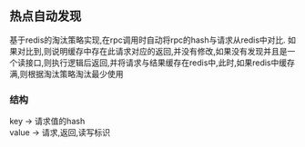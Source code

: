 ## 热点自动发现
基于redis的淘汰策略实现,在rpc调用时自动将rpc的hash与请求从redis中对比. 如果对比到,则说明缓存中存在此请求对应的返回,并没有修改,如果没有发现并且是一个读接口,则执行逻辑后返回,并将请求与结果缓存在redis中,此时,如果redis中缓存满,则根据淘汰策略淘汰最少使用

### 结构
key -> 请求值的hash  
value -> 请求,返回,读写标识
